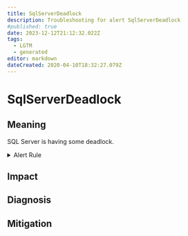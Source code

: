```yaml
---
title: SqlServerDeadlock
description: Troubleshooting for alert SqlServerDeadlock
#published: true
date: 2023-12-12T21:12:32.022Z
tags: 
  - LGTM
  - generated
editor: markdown
dateCreated: 2020-04-10T18:32:27.079Z
---
```


# SqlServerDeadlock

## Meaning
[//]: # "Short paragraph that explains what the alert means"
SQL Server is having some deadlock.

<details>
  <summary>Alert Rule</summary>

{{% rule "sql-server/ozarklake-mssql-exporter.yml" "SqlServerDeadlock" %}}

{{% comment %}}

```yaml
alert: SqlServerDeadlock
expr: increase(mssql_deadlocks[1m]) > 5
for: 0m
labels:
    severity: warning
annotations:
    summary: SQL Server deadlock (instance {{ $labels.instance }})
    description: |-
        SQL Server is having some deadlock.
          VALUE = {{ $value }}
          LABELS = {{ $labels }}
    runbook: https://github.com/srerun/prometheus-alerts/blob/main/content/runbooks/ozarklake-mssql-exporter/SqlServerDeadlock.md

```

{{% /comment %}}

</details>


## Impact
[//]: # "What could / will happen if the alert is not addressed"



## Diagnosis
[//]: # "Steps to take to identify the cause of the problem"



## Mitigation
[//]: # "The steps necessary to resolve the alert"
